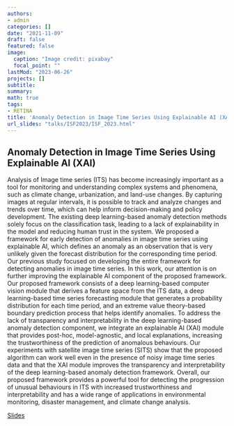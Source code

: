 ```yaml
---
authors:
- admin
categories: []
date: "2021-11-09"
draft: false
featured: false
image:
  caption: "Image credit: pixabay"
  focal_point: ""
lastMod: "2023-06-26"
projects: []
subtitle: 
summary: 
math: true
tags: 
- RETINA
title: 'Anomaly Detection in Image Time Series Using Explainable AI (XAI)'
url_slides: "talks/ISF2023/ISF_2023.html" 
---
```


## Anomaly Detection in Image Time Series Using Explainable AI (XAI)

Analysis of Image time series (ITS) has become increasingly important as a tool for monitoring and
understanding complex systems and phenomena, such as climate change, urbanization, and land-use changes.
By capturing images at regular intervals, it is possible to track and analyze changes and trends over time, which can help inform decision-making and policy development. The existing deep learning-based anomaly
detection methods solely focus on the classification task, leading to a lack of explainability in the model and reducing human trust in the system. We proposed a framework for early detection of anomalies in image
time series using explainable AI, which defines an anomaly as an observation that is very unlikely given
the forecast distribution for the corresponding time period. Our previous study focused on developing the
entire framework for detecting anomalies in image time series. In this work, our attention is on further
improving the explainable AI component of the proposed framework. Our proposed framework consists
of a deep learning-based computer vision module that derives a feature space from the ITS data, a deep
learning-based time series forecasting module that generates a probability distribution for each time period, and an extreme value theory-based boundary prediction process that helps identify anomalies. To address the lack of transparency and interpretability in the deep learning-based anomaly detection component, we integrate an explainable AI (XAI) module that provides post-hoc, model-agnostic, and local explanations, increasing the trustworthiness of the prediction of anomalous behaviours. Our experiments with satellite image time series (SITS) show that the proposed algorithm can work well even in the presence of noisy image time series data and that the XAI module improves the transparency and interpretability of the deep learning-based anomaly detection framework. Overall, our proposed framework provides a powerful tool for detecting the progression of unusual behaviours in ITS with increased trustworthiness and interpretability and has a wide range of applications in environmental monitoring, disaster management, and climate change analysis.

[Slides]('talks/ISF2023/ISF_2023.html')


